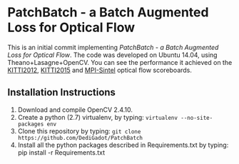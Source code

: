 PatchBatch - a Batch Augmented Loss for Optical Flow
====================================================

This is an initial commit implementing *PatchBatch - a Batch Augmented Loss for Optical Flow*.
The code was developed on Ubuntu 14.04, using Theano+Lasagne+OpenCV. You can see the performance it achieved on the [KITTI2012](http://www.cvlibs.net/datasets/kitti/eval_stereo_flow.php?benchmark=flow), [KITTI2015](http://www.cvlibs.net/datasets/kitti/eval_scene_flow.php?benchmark=flow) and [MPI-Sintel](http://sintel.is.tue.mpg.de/) optical flow scoreboards.

Installation Instructions
-------------------------
1. Download and compile OpenCV 2.4.10.
2. Create a python (2.7) virtualenv, by typing: `virtualenv --no-site-packages env`
3. Clone this repository by typing: `git clone https://github.com/DediGadot/PatchBatch`
4. Install all the python packages described in Requirements.txt by typing: pip install -r Requirements.txt

